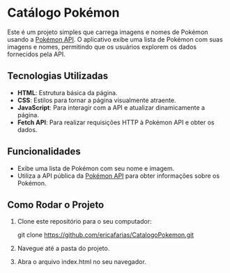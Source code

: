 # Catálogo Pokémon

Este é um projeto simples que carrega imagens e nomes de Pokémon usando a [Pokémon API](https://pokeapi.co/). O aplicativo exibe uma lista de Pokémon com suas imagens e nomes, permitindo que os usuários explorem os dados fornecidos pela API.

## Tecnologias Utilizadas

- **HTML**: Estrutura básica da página.
- **CSS**: Estilos para tornar a página visualmente atraente.
- **JavaScript**: Para interagir com a API e atualizar dinamicamente a página.
- **Fetch API**: Para realizar requisições HTTP à Pokémon API e obter os dados.

## Funcionalidades

- Exibe uma lista de Pokémon com seu nome e imagem.
- Utiliza a API pública da [Pokémon API](https://pokeapi.co/api/v2/pokemon/) para obter informações sobre os Pokémon.


## Como Rodar o Projeto

1. Clone este repositório para o seu computador:

   git clone https://github.com/ericafarias/CatalogoPokemon.git

2. Navegue até a pasta do projeto.
3. Abra o arquivo index.html no seu navegador.



   
